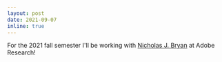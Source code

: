 ```yaml
---
layout: post
date: 2021-09-07
inline: true
---
```


For the 2021 fall semester I'll be working with [Nicholas J. Bryan](https://ccrma.stanford.edu/~njb/) at Adobe Research!
